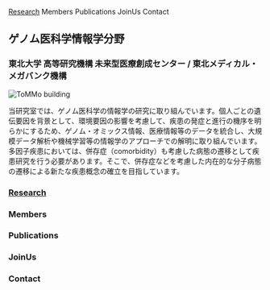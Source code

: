 [Research](https://ogishimalab.github.io/Research) Members Publications JoinUs Contact

## ゲノム医科学情報学分野
### 東北大学 高等研究機構 未来型医療創成センター  / 東北メディカル・メガバンク機構

![ToMMo building](https://raw.githubusercontent.com/ogishimalab/ogishimalab.github.io/main/image/ToMMo_building.jpeg)

当研究室では、ゲノム医科学の情報学の研究に取り組んでいます。個人ごとの遺伝要因を背景として、環境要因の影響を考慮して、疾患の発症と進行の機序を明らかにするため、ゲノム・オミックス情報、医療情報等のデータを統合し、大規模データ解析や機械学習等の情報学のアプローチでの解明に取り組んでいます。多因子疾患においては、併存症（comorbidity）も考慮した病態の遷移として疾患研究を行う必要があります。そこで、併存症などを考慮した内在的な分子病態の遷移による新たな疾患概念の確立を目指しています。

### [Research](https://ogishimalab.github.io/Research)
### Members
### Publications
### JoinUs
### Contact
